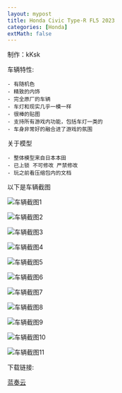 ```yaml
---
layout: mypost
title: Honda Civic Type-R FL5 2023
categories: [Honda]
extMath: false
---
```

制作：kKsk

车辆特性:

```
- 有随机色
- 精致的内饰
- 完全原厂的车辆
- 车灯和现实几乎一模一样
- 很棒的贴图
- 支持所有游戏内功能，包括车灯一类的
- 车身非常好的融合进了游戏的氛围
```

关于模型
```
- 整体模型来自日本本田
- 已上锁 不可修改 严禁修改
- 玩之前看压缩包内的文档
```

以下是车辆截图

![车辆截图1](https://pic.imgdb.cn/item/63a9b6aa08b68301635383ae.jpg)

![车辆截图2](https://pic.imgdb.cn/item/63a9b6c008b683016353a17f.jpg)

![车辆截图3](https://pic.imgdb.cn/item/63a9b6c008b683016353a188.jpg)

![车辆截图4](https://pic.imgdb.cn/item/63a9b6c008b683016353a19a.jpg)

![车辆截图5](https://pic.imgdb.cn/item/63a9b6c008b683016353a1a8.jpg)

![车辆截图6](https://pic.imgdb.cn/item/63a9b6e708b6830163542799.jpg)

![车辆截图7](https://pic.imgdb.cn/item/63a9b6e808b68301635427b5.jpg)

![车辆截图8](https://pic.imgdb.cn/item/63a9b6e808b68301635427d0.jpg)

![车辆截图9](https://pic.imgdb.cn/item/63a9b6e808b68301635427e2.jpg)

![车辆截图10](https://pic.imgdb.cn/item/63a9b6e808b68301635427fa.jpg)

![车辆截图11](https://pic.imgdb.cn/item/63a9b70908b6830163546849.jpg)

下载链接:

[蓝奏云](https://kskmodel.lanzoue.com/i3Bzt0jqy1ne)

